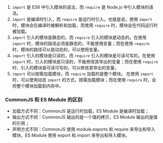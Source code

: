 1. `import` 是 ES6 中引入模块的语法，而 `require` 是 Node.js 中引入模块的语法。
2. `import` 是编译时引入，而 `require` 是运行时引入。也就是说，使用 `import` 时，模块会在编译时被解析和加载，而使用 `require` 时，模块会在代码运行时被加载。
3. `import` 引入的模块是静态的，而 `require` 引入的模块是动态的。在使用 `import` 时，模块的路径必须是静态的，不能使用变量；而在使用 `require` 时，模块的路径可以是动态的，可以使用变量。
4. `import` 引入的模块是只读的，而 `require` 引入的模块是可读可写的。在使用 `import` 时，引入的模块是只读的，不能修改其导出的变量；而在使用 `require` 时，引入的模块是可读可写的，可以修改其导出的变量。
5. `import` 可以按需加载模块，而 `require` 加载的是整个模块。 在使用 `import` 时，可以使用动态 `import` 的方式，按需加载模块；而在使用 `require` 时，会将整个模块加载到内存中。



### CommonJS 和 ES Module 的区别

- 加载方式不同：CommonJS 是运行时加载，ES Module 是编译时加载；
- 输出方式不同：CommonJS 输出的是一个值的拷贝，ES Module 输出的是值的引用；
- 声明方式不同：CommonJS 使用 module.exports 和 require 来导出和导入模块，ES Module 使用 export 和 import 来导出和导入模块。